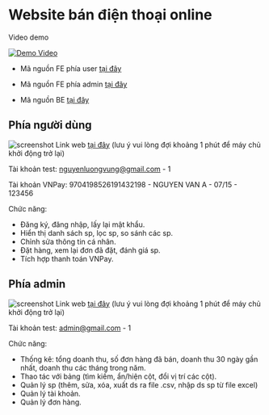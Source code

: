 # Website bán điện thoại online

Video demo

[![Demo Video](https://img.youtube.com/vi/6MQrMfDboUs/0.jpg)](https://www.youtube.com/watch?v=6MQrMfDboUs)

- Mã nguồn FE phía user [tại đây](https://github.com/vung2k2/phonestore_web)

- Mã nguồn FE phía admin [tại đây](https://github.com/vung2k2/admin-phonestore)

- Mã nguồn BE [tại đây](https://github.com/vung2k2/be-phonestore)




## Phía người dùng
![screenshot](public/user1.png)
Link web [tại đây](https://user-phonestore.vercel.app/) (lưu ý vui lòng đợi khoảng 1 phút để máy chủ khởi động trở lại)

Tài khoản test: nguyenluongvung@gmail.com - 1

Tài khoản VNPay: 9704198526191432198 - NGUYEN VAN A - 07/15 - 123456

Chức năng:
- Đăng ký, đăng nhập, lấy lại mật khẩu.
- Hiển thị danh sách sp, lọc sp, so sánh các sp.
- Chỉnh sửa thông tin cá nhân.
- Đặt hàng, xem lại đơn đã đặt, đánh giá sp.
- Tích hợp thanh toán VNPay.

## Phía admin
![screenshot](public/admin.png)
Link web [tại đây](https://admin-phonestore.vercel.app/) (lưu ý vui lòng đợi khoảng 1 phút để máy chủ khởi động trở lại)

Tài khoản test: admin@gmail.com - 1

Chức năng:
- Thống kê: tổng doanh thu, số đơn hàng đã bán, doanh thu 30 ngày gần nhất, doanh thu các tháng trong năm.
- Thao tác với bảng (tìm kiếm, ẩn/hiện cột, đổi vị trí các cột).
- Quản lý sp (thêm, sửa, xóa, xuất ds ra file .csv, nhập ds sp từ file excel)
- Quản lý tài khoản.
- Quản lý đơn hàng.


